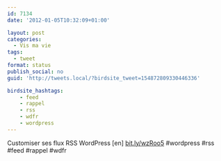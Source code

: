 ```yaml
---
id: 7134
date: '2012-01-05T10:32:09+01:00'

layout: post
categories:
  - Vis ma vie
tags:
  - tweet
format: status
publish_social: no
guid: 'http://tweets.local/?birdsite_tweet=154872809330446336'

birdsite_hashtags:
    - feed
    - rappel
    - rss
    - wdfr
    - wordpress
---
```


Customiser ses flux RSS WordPress \[en\] [bit.ly/wzRoo5](http://bit.ly/wzRoo5) #wordpress #rss #feed #rappel #wdfr